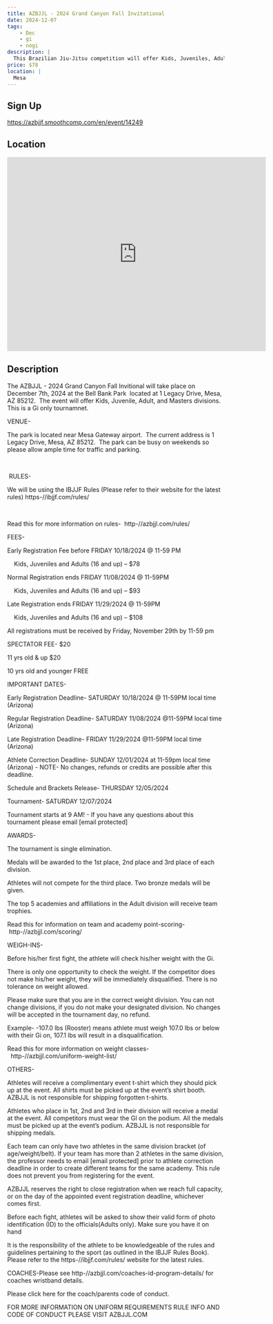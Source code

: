 ```yaml
---
title: AZBJJL - 2024 Grand Canyon Fall Invitational
date: 2024-12-07
tags:
    - Dec
    - gi 
    - nogi 
description: |
  This Brazilian Jiu-Jitsu competition will offer Kids, Juveniles, Adult (Male and Female), and Masters Divisions in the Gi for all belt levels
price: $78
location: |
  Mesa
---
```

## Sign Up
https://azbjjf.smoothcomp.com/en/event/14249

## Location
<iframe src="https://www.google.com/maps/embed?pb=!1m18!1m12!1m3!1d12345.6789!2d-111.6259938!3d33.2991635!2m3!1f0!2f0!3f0!3m2!1i1024!2i768!4f13.1!3m3!1m2!1s0x0%3A0x0!2z33.2991635!5e0!3m2!1sen!2sus!4v1234567890" width="600" height="450" style="border:0;" allowfullscreen="" loading="lazy"></iframe>

## Description
The AZBJJL - 2024 Grand Canyon Fall Invitional will take place on December 7th, 2024 at the Bell Bank Park  located at 1 Legacy Drive, Mesa, AZ 85212.  The event will offer Kids, Juvenile, Adult, and Masters divisions.  This is a Gi only tournamnet.


VENUE-


The park is located near Mesa Gateway airport.  The current address is 1 Legacy Drive, Mesa, AZ 85212.  The park can be busy on weekends so please allow ample time for traffic and parking.


 


 RULES-


We will be using the IBJJF Rules (Please refer to their website for the latest rules) https-//ibjjf.com/rules/


 


Read this for more information on rules-  http-//azbjjl.com/rules/


FEES-


Early Registration Fee before FRIDAY 10/18/2024 @ 11-59 PM


    Kids, Juveniles and Adults (16 and up) – $78


Normal Registration ends FRIDAY 11/08/2024 @ 11-59PM


    Kids, Juveniles and Adults (16 and up) – $93


Late Registration ends FRIDAY 11/29/2024 @ 11-59PM


    Kids, Juveniles and Adults (16 and up) – $108


All registrations must be received by Friday, November 29th by 11-59 pm


SPECTATOR FEE- $20


11 yrs old & up $20 


10 yrs old and younger FREE


IMPORTANT DATES-


Early Registration Deadline- SATURDAY 10/18/2024 @ 11-59PM local time (Arizona)


Regular Registration Deadline- SATURDAY 11/08/2024 @11-59PM local time (Arizona) 


Late Registration Deadline- FRIDAY 11/29/2024 @11-59PM local time (Arizona)


Athlete Correction Deadline- SUNDAY 12/01/2024 at 11-59pm local time (Arizona) - NOTE- No changes, refunds or credits are possible after this deadline.


Schedule and Brackets Release- THURSDAY 12/05/2024


Tournament- SATURDAY 12/07/2024


Tournament starts at 9 AM! - If you have any questions about this tournament please email [email protected] 


AWARDS-


The tournament is single elimination.


Medals will be awarded to the 1st place, 2nd place and 3rd place of each division.


Athletes will not compete for the third place. Two bronze medals will be given.


The top 5 academies and affiliations in the Adult division will receive team trophies.


Read this for information on team and academy point-scoring- http-//azbjjl.com/scoring/


WEIGH-INS-


Before his/her first fight, the athlete will check his/her weight with the Gi.


There is only one opportunity to check the weight. If the competitor does not make his/her weight, they will be immediately disqualified. There is no tolerance on weight allowed.


Please make sure that you are in the correct weight division. You can not change divisions, if you do not make your designated division. No changes will be accepted in the tournament day, no refund.


Example- -107.0 lbs (Rooster) means athlete must weigh 107.0 lbs or below with their Gi on, 107.1 lbs will result in a disqualification.


Read this for more information on weight classes-  http-//azbjjl.com/uniform-weight-list/


OTHERS-


Athletes will receive a complimentary event t-shirt which they should pick up at the event. All shirts must be picked up at the event’s shirt booth. AZBJJL is not responsible for shipping forgotten t-shirts.


Athletes who place in 1st, 2nd and 3rd in their division will receive a medal at the event. All competitors must wear the GI on the podium. All the medals must be picked up at the event’s podium. AZBJJL is not responsible for shipping medals.


Each team can only have two athletes in the same division bracket (of age/weight/belt). If your team has more than 2 athletes in the same division, the professor needs to email [email protected] prior to athlete correction deadline in order to create different teams for the same academy. This rule does not prevent you from registering for the event.


AZBJJL reserves the right to close registration when we reach full capacity, or on the day of the appointed event registration deadline, whichever comes first.


Before each fight, athletes will be asked to show their valid form of photo identification (ID) to the officials(Adults only). Make sure you have it on hand


It is the responsibility of the athlete to be knowledgeable of the rules and guidelines pertaining to the sport (as outlined in the IBJJF Rules Book). Please refer to the https-//ibjjf.com/rules/ website for the latest rules.


COACHES-Please see http-//azbjjl.com/coaches-id-program-details/ for coaches wristband details. 


Please click here for the coach/parents code of conduct.


FOR MORE INFORMATION ON UNIFORM REQUIREMENTS RULE INFO AND CODE OF CONDUCT PLEASE VISIT AZBJJL.COM